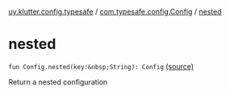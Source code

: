 [uy.klutter.config.typesafe](../index.md) / [com.typesafe.config.Config](index.md) / [nested](.)


# nested
`fun Config.nested(key:&nbsp;String): Config` [(source)](https://github.com/kohesive/klutter/blob/master/config-typesafe-jdk6/src/main/kotlin/uy/klutter/config/typesafe/TypesafeConfig_Ext.kt#L27)

Return a nested configuration


